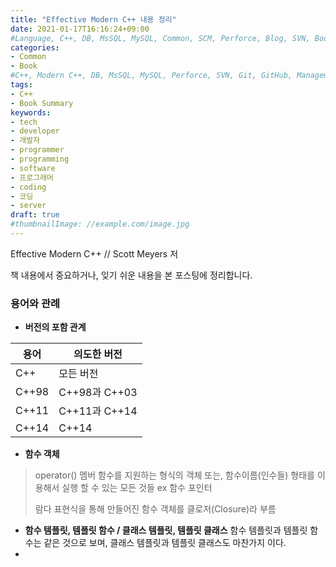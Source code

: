 ```yaml
---
title: "Effective Modern C++ 내용 정리"
date: 2021-01-17T16:16:24+09:00
#Language, C++, DB, MsSQL, MySQL, Common, SCM, Perforce, Blog, SVN, Book
categories:
- Common
- Book
#C++, Modern C++, DB, MsSQL, MySQL, Perforce, SVN, Git, GitHub, Management, Blog, Hugo, Architecture
tags:
- C++
- Book Summary
keywords:
- tech
- developer
- 개발자
- programmer
- programming
- software
- 프로그래머
- coding
- 코딩
- server
draft: true
#thumbnailImage: //example.com/image.jpg
---
```


Effective Modern C++ // Scott Meyers 저

책 내용에서 중요하거나, 잊기 쉬운 내용을 본 포스팅에 정리합니다.

<!--more-->

  

### 용어와 관례

- **버전의 포함 관계**

| 용어  | 의도한 버전   |
| ----- | ------------- |
| C++   | 모든 버전     |
| C++98 | C++98과 C++03 |
| C++11 | C++11과 C++14 |
| C++14 | C++14         |

- **함수 객체**

> operator() 멤버 함수를 지원하는 형식의 객체 또는, 함수이름(인수들) 형태를 이용해서 실행 할 수 있는 모든 것들 ex 함수 포인터
>
> 람다 표현식을 통해 만들어진 함수 객체를 클로저(Closure)라 부름

- **함수 템플릿, 템플릿 함수 / 클래스 템플릿, 템플릿 클래스**
  함수 템플릿과 템플릿 함수는 같은 것으로 보며, 클래스 템플릿과 템플릿 클래스도 마찬가지 이다.
- 

